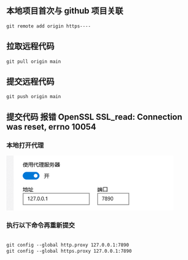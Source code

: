 ## 本地项目首次与 github 项目关联

```
git remote add origin https----
```

## 拉取远程代码

```
git pull origin main
```

## 提交远程代码

```
git push origin main

```

## 提交代码 报错 OpenSSL SSL_read: Connection was reset, errno 10054

### 本地打开代理
![图 1](../../images/b96d16bbea5eddba63b48e0b1300e38213f9813bb404e226432f2a23a0b05185.png)  

### 执行以下命令再重新提交
```

git config --global http.proxy 127.0.0.1:7890
git config --global https.proxy 127.0.0.1:7890

```
